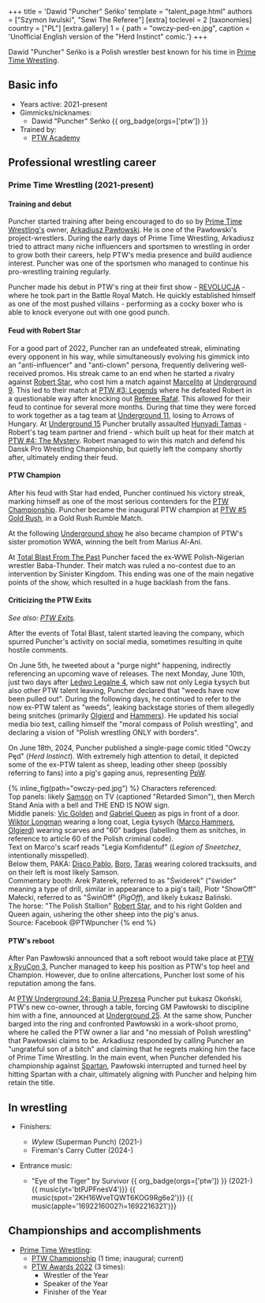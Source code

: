 +++
title = 'Dawid "Puncher" Seńko'
template = "talent_page.html"
authors = ["Szymon Iwulski", "Sewi The Referee"]
[extra]
toclevel = 2
[taxonomies]
country = ["PL"]
[extra.gallery]
1 = { path = "owczy-ped-en.jpg", caption = 'Unofficial English version of the "Herd Instinct" comic.'}
+++

Dawid "Puncher" Seńko is a Polish wrestler best known for his time in [Prime Time Wrestling](@/o/ptw.md).

## Basic info

* Years active: 2021-present
* Gimmicks/nicknames:
  - Dawid "Puncher" Seńko {{ org_badge(orgs=['ptw']) }}
* Trained by:
  - [PTW Academy](@/o/ptw-academy.md)

## Professional wrestling career

### Prime Time Wrestling (2021-present)

#### Training and debut

Puncher started training after being encouraged to do so by [Prime Time Wrestling's](@/o/ptw.md) owner, [Arkadiusz Pawłowski](@/w/pan-pawlowski.md). He is one of the Pawłowski's project-wrestlers. During the early days of Prime Time Wrestling, Arkadiusz tried to attract many niche influencers and sportsmen to wrestling in order to grow both their careers, help PTW's media presence and build audience interest. Puncher was one of the sportsmen who managed to continue his pro-wrestling training regularly.

Puncher made his debut in PTW's ring at their first show - [REVOLUCJA](@/e/ptw/2021-10-09-ptw-1-revolucja.md) - where he took part in the Battle Royal Match. He quickly established himself as one of the most pushed villains - performing as a cocky boxer who is able to knock everyone out with one good punch.

#### Feud with Robert Star

For a good part of 2022, Puncher ran an undefeated streak, eliminating every opponent in his way, while simultaneously evolving his gimmick into an "anti-influencer" and "anti-clown" persona, frequently delivering well-received promos. His streak came to an end when he started a rivalry against [Robert Star](@/w/robert-star.md), who cost him a match against [Marcelito](@/w/marcelito.md) at [Underground 9](@/e/ptw/2022-10-30-ptw-underground-9.md). This led to their match at [PTW #3: Legends](@/e/ptw/2022-11-26-ptw-3-legends.md) where he defeated Robert in a questionable way after knocking out [Referee Rafał](@/w/alex-brave.md). This allowed for their feud to continue for several more months. During that time they were forced to work together as a tag team at [Underground 11](@/e/ptw/2023-01-29-ptw-underground-11.md), losing to Arrows of Hungary. At [Underground 15](@/e/ptw/2023-05-28-ptw-underground-15.md) Puncher brutally assaulted [Hunyadi Tamas](@/w/hunyadi-tamas.md) - Robert's tag team partner and friend - which built up heat for their match at [PTW #4: The Mystery](@/e/ptw/2023-06-25-ptw-4-mystery.md). Robert managed to win this match and defend his Dansk Pro Wrestling Championship, but quietly left the company shortly after, ultimately ending their feud.

#### PTW Champion

After his feud with Star had ended, Puncher continued his victory streak, marking himself as one of the most serious contenders for the [PTW Championship](@/c/ptw-championship.md). Puncher became the inaugural PTW champion at [PTW #5 Gold Rush](@/e/ptw/2024-02-03-ptw-5-gold-rush.md), in a Gold Rush Rumble Match.

At the following [Underground show](@/e/ptw/2024-04-13-ptw-underground-21.md) he also became champion of PTW's sister promotion WWA, winning the belt from Marius Al-Ani.

At [Total Blast From The Past](@/e/ptw/2024-05-11-ptw-6.md) Puncher faced the ex-WWE Polish-Nigerian wrestler Baba-Thunder. Their match was ruled a no-contest due to an intervention by Sinister Kingdom. This ending was one of the main negative points of the show, which resulted in a huge backlash from the fans.

#### Criticizing the PTW Exits

_See also: [PTW Exits](@/a/ptw-exits.md)._

After the events of Total Blast, talent started leaving the company, which spurred Puncher's activity on social media, sometimes resulting in quite hostile comments.

On June 5th, he tweeted about a "purge night" happening, indirectly referencing an upcoming wave of releases.
The next Monday, June 10th, just two days after [Ledwo Legalne 4](@/e/ppw/2024-06-08-ppw-ledwo-legalne-4.md), which saw not only Legia Łysych but also other PTW talent leaving, Puncher declared that "weeds have now been pulled out".
During the following days, he continued to refer to the now ex-PTW talent as "weeds", leaking backstage stories of them allegedly being snitches (primarily [Olgierd](@/w/olgierd.md) and [Hammers](@/w/marco-hammers.md)).
He updated his social media bio text, calling himself the "moral compass of Polish wrestling", and declaring a vision of "Polish wrestling ONLY with borders".

On June 18th, 2024, Puncher published a single-page comic titled "Owczy Pęd" (_Herd Instinct_). With extremely high attention to detail, it depicted some of the ex-PTW talent as sheep, leading other sheep (possibly referring to fans) into a pig's gaping anus, representing [PpW](@/o/ppw.md).

{% inline_fig(path="owczy-ped.jpg") %}
Characters referenced: \
Top panels: likely [Samson](@/w/samson.md) on TV (captioned "Retarded Simon"), then Merch Stand Ania with a bell and THE END IS NOW sign. \
Middle panels: [Vic Golden](@/w/vic-golden.md) and [Gabriel Queen](@/w/gabriel-queen.md) as pigs in front of a door. \
[Wiktor Longman](@/w/wiktor-longman.md) wearing a long coat, Legia Łysych ([Marco Hammers](@/w/marco-hammers.md), [Olgierd](@/w/olgierd.md)) wearing scarves and "60" badges (labelling them as snitches, in reference to article 60 of the Polish criminal code). \
Text on Marco's scarf reads "Legia Komfidentuf" (_Legion of Sneetchez_, intentionally misspelled). \
Below them, PAKA: [Disco Pablo](@/w/disco-pablo.md), [Boro](@/w/boro.md), [Taras](@/w/taras.md) wearing colored tracksuits, and on their left is most likely Samson. \
Commentary booth: Arek Paterek, referred to as "Świderek" ("świder" meaning a type of drill, similar in appearance to a pig's tail), Piotr "ShowOff" Małecki, referred to as "ŚwińOff" (_PigOff_), and likely Łukasz Baliński. \
The horse: "The Polish Stallion" [Robert Star](@/w/robert-star.md), and to his right Golden and Queen again, ushering the other sheep into the pig's anus. \
Source: Facebook @PTWpuncher
{% end %}

#### PTW's reboot

After Pan Pawłowski announced that a soft reboot would take place at [PTW x RyuCon 3](@/e/ptw/2024-07-07-ptw-x-ryucon.md), Puncher managed to keep his position as PTW's top heel and Champion. However, due to online altercations, Puncher lost some of his reputation among the fans.

At [PTW Underground 24: Bania U Prezesa](@/e/ptw/2024-11-16-ptw-underground-24.md) Puncher put Łukasz Okoński, PTW's new co-owner, through a table, forcing GM Pawłowski to discipline him with a fine, announced at [Underground 25](@/e/ptw/2024-12-07-ptw-underground-25.md). At the same show, Puncher barged into the ring and confronted Pawłowski in a work-shoot promo, where he called the PTW owner a liar and "no messiah of Polish wrestling" that Pawłowski claims to be. Arkadiusz responded by calling Puncher an "ungrateful son of a bitch" and claiming that he regrets making him the face of Prime Time Wrestling. In the main event, when Puncher defended his championship against [Spartan](@/w/spartan.md), Pawłowski interrupted and turned heel by hitting Spartan with a chair, ultimately aligning with Puncher and helping him retain the title.

## In wrestling

* Finishers:
  - _Wylew_ (Superman Punch) (2021-)
  - Fireman's Carry Cutter (2024-)

* Entrance music:
   - "Eye of the Tiger" by Survivor
 {{ org_badge(orgs=['ptw']) }} (2021-) <br>
 {{ music(yt='btPJPFnesV4')}}
 {{ music(spot='2KH16WveTQWT6KOG9Rg6e2')}}
 {{ music(apple='1692216002?i=1692216321')}}

## Championships and accomplishments

* [Prime Time Wrestling](@/o/ptw.md):
  - [PTW Championship](@/c/ptw-championship.md) (1 time; inaugural; current)
  - [PTW Awards 2022](@/a/ptw-awards-2022.md) (3 times):
    * Wrestler of the Year
    * Speaker of the Year
    * Finisher of the Year
